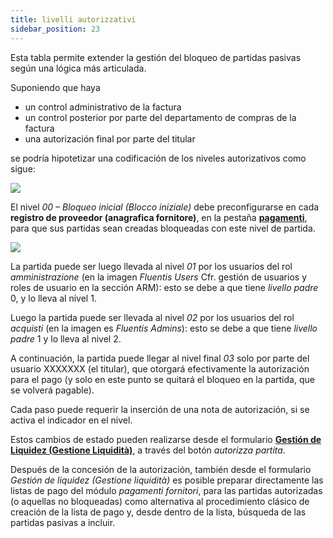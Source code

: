 ```yaml
---
title: livelli autorizzativi
sidebar_position: 23
---
```


Esta tabla permite extender la gestión del bloqueo de partidas pasivas según una lógica más articulada.

Suponiendo que haya
- un control administrativo de la factura  
- un control posterior por parte del departamento de compras de la factura  
- una autorización final por parte del titular  

se podría hipotetizar una codificación de los niveles autorizativos como sigue:

![](/img/it-it/configurations/tables/finance/authorization-levels.png)

El nivel *00 – Bloqueo inicial (Blocco iniziale)* debe preconfigurarse en cada **registro de proveedor (anagrafica fornitore)**, en la pestaña [**pagamenti**](/docs/erp-home/registers/contacts/create-new-contact/accounting-data/customer-vendors-data/payments/), para que sus partidas sean creadas bloqueadas con este nivel de partida.

![](/img/it-it/configurations/tables/finance/authorization-levels-combo.png)

La partida puede ser luego llevada al nivel *01* por los usuarios del rol *amministrazione* (en la imagen *Fluentis Users* Cfr. gestión de usuarios y roles de usuario en la sección ARM): esto se debe a que tiene *livello padre* 0, y lo lleva al nivel 1.

Luego la partida puede ser llevada al nivel *02* por los usuarios del rol *acquisti* (en la imagen es *Fluentis Admins*): esto se debe a que tiene *livello padre* 1 y lo lleva al nivel 2.

A continuación, la partida puede llegar al nivel final *03* solo por parte del usuario XXXXXXX (el titular), que otorgará efectivamente la autorización para el pago (y solo en este punto se quitará el bloqueo en la partida, que se volverá pagable).

Cada paso puede requerir la inserción de una nota de autorización, si se activa el indicador en el nivel.

Estos cambios de estado pueden realizarse desde el formulario [**Gestión de Liquidez (Gestione Liquidità)**](/docs/finance-area/maturity-values/procedures/cash-management/), a través del botón *autorizza partita*.

Después de la concesión de la autorización, también desde el formulario *Gestión de liquidez (Gestione liquidità)* es posible preparar directamente las listas de pago del módulo *pagamenti fornitori*, para las partidas autorizadas (o aquellas no bloqueadas) como alternativa al procedimiento clásico de creación de la lista de pago y, desde dentro de la lista, búsqueda de las partidas pasivas a incluir.